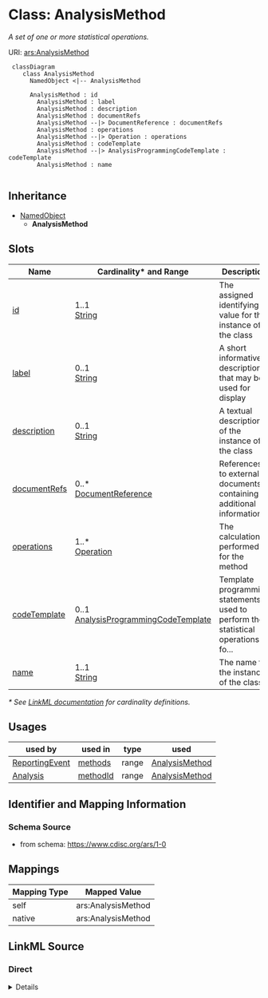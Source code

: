 # Class: AnalysisMethod

_A set of one or more statistical operations._




URI: [ars:AnalysisMethod](https://www.cdisc.org/ars/1-0/AnalysisMethod)




```mermaid
 classDiagram
    class AnalysisMethod
      NamedObject <|-- AnalysisMethod

      AnalysisMethod : id
        AnalysisMethod : label
        AnalysisMethod : description
        AnalysisMethod : documentRefs
        AnalysisMethod --|> DocumentReference : documentRefs
        AnalysisMethod : operations
        AnalysisMethod --|> Operation : operations
        AnalysisMethod : codeTemplate
        AnalysisMethod --|> AnalysisProgrammingCodeTemplate : codeTemplate
        AnalysisMethod : name
        
```




## Inheritance
* [NamedObject](NamedObject.md)
    * **AnalysisMethod**



## Slots

| Name | Cardinality* and Range | Description | Inheritance |
| ---  | --- | --- | --- |
| [id](id.md) | 1..1 <br/> [String](String.md) | The assigned identifying value for the instance of the class | direct |
| [label](label.md) | 0..1 <br/> [String](String.md) | A short informative description that may be used for display | direct |
| [description](description.md) | 0..1 <br/> [String](String.md) | A textual description of the instance of the class | direct |
| [documentRefs](documentRefs.md) | 0..* <br/> [DocumentReference](DocumentReference.md) | References to external documents containing additional information | direct |
| [operations](operations.md) | 1..* <br/> [Operation](Operation.md) | The calculations performed for the method | direct |
| [codeTemplate](codeTemplate.md) | 0..1 <br/> [AnalysisProgrammingCodeTemplate](AnalysisProgrammingCodeTemplate.md) | Template programming statements used to perform the statistical operations fo... | direct |
| [name](name.md) | 1..1 <br/> [String](String.md) | The name for the instance of the class | [NamedObject](NamedObject.md) |

_* See [LinkML documentation](https://linkml.io/linkml/schemas/slots.html#slot-cardinality) for cardinality definitions._




## Usages

| used by | used in | type | used |
| ---  | --- | --- | --- |
| [ReportingEvent](ReportingEvent.md) | [methods](methods.md) | range | [AnalysisMethod](AnalysisMethod.md) |
| [Analysis](Analysis.md) | [methodId](methodId.md) | range | [AnalysisMethod](AnalysisMethod.md) |






## Identifier and Mapping Information







### Schema Source


* from schema: https://www.cdisc.org/ars/1-0





## Mappings

| Mapping Type | Mapped Value |
| ---  | ---  |
| self | ars:AnalysisMethod |
| native | ars:AnalysisMethod |





## LinkML Source

<!-- TODO: investigate https://stackoverflow.com/questions/37606292/how-to-create-tabbed-code-blocks-in-mkdocs-or-sphinx -->

### Direct

<details>
```yaml
name: AnalysisMethod
description: A set of one or more statistical operations.
from_schema: https://www.cdisc.org/ars/1-0
rank: 1000
is_a: NamedObject
slots:
- id
- label
- description
- documentRefs
- operations
- codeTemplate

```
</details>

### Induced

<details>
```yaml
name: AnalysisMethod
description: A set of one or more statistical operations.
from_schema: https://www.cdisc.org/ars/1-0
rank: 1000
is_a: NamedObject
attributes:
  id:
    name: id
    description: The assigned identifying value for the instance of the class.
    from_schema: https://www.cdisc.org/ars/1-0
    rank: 1000
    identifier: true
    alias: id
    owner: AnalysisMethod
    domain_of:
    - ReportingEvent
    - ReferenceDocument
    - TerminologyExtension
    - SponsorTerm
    - AnalysisCategorization
    - AnalysisCategory
    - AnalysisSet
    - DataSubset
    - GroupingFactor
    - Group
    - AnalysisMethod
    - Operation
    - ReferencedOperationRelationship
    - Analysis
    - DisplaySubSection
    - Output
    - OutputDisplay
    range: string
    required: true
  label:
    name: label
    description: A short informative description that may be used for display.
    from_schema: https://www.cdisc.org/ars/1-0
    rank: 1000
    alias: label
    owner: AnalysisMethod
    domain_of:
    - AnalysisCategorization
    - AnalysisCategory
    - AnalysisSet
    - DataSubset
    - GroupingFactor
    - Group
    - AnalysisMethod
    - PageRef
    - Operation
    range: string
  description:
    name: description
    description: A textual description of the instance of the class.
    from_schema: https://www.cdisc.org/ars/1-0
    rank: 1000
    alias: description
    owner: AnalysisMethod
    domain_of:
    - SponsorTerm
    - AnalysisMethod
    - ReferencedOperationRelationship
    - CodeParameter
    - Analysis
    range: string
  documentRefs:
    name: documentRefs
    description: References to external documents containing additional information.
    from_schema: https://www.cdisc.org/ars/1-0
    rank: 1000
    multivalued: true
    alias: documentRefs
    owner: AnalysisMethod
    domain_of:
    - AnalysisMethod
    - Analysis
    - Output
    range: DocumentReference
    inlined: true
    inlined_as_list: true
  operations:
    name: operations
    description: The calculations performed for the method. Each operation generates
      a statistical result.
    from_schema: https://www.cdisc.org/ars/1-0
    rank: 1000
    multivalued: true
    alias: operations
    owner: AnalysisMethod
    domain_of:
    - AnalysisMethod
    range: Operation
    required: true
    inlined: true
    inlined_as_list: true
  codeTemplate:
    name: codeTemplate
    description: Template programming statements used to perform the statistical operations
      for any analysis that uses this method.
    comments:
    - Template programming statements may be represented as code or as a reference
      to the program file.
    from_schema: https://www.cdisc.org/ars/1-0
    rank: 1000
    alias: codeTemplate
    owner: AnalysisMethod
    domain_of:
    - AnalysisMethod
    range: AnalysisProgrammingCodeTemplate
  name:
    name: name
    description: The name for the instance of the class.
    from_schema: https://www.cdisc.org/ars/1-0
    rank: 1000
    alias: name
    owner: AnalysisMethod
    domain_of:
    - NamedObject
    range: string
    required: true

```
</details>